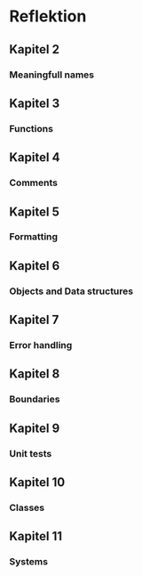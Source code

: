# Reflektion

## Kapitel 2

### Meaningfull names

## Kapitel 3

### Functions

## Kapitel 4

### Comments

## Kapitel 5

### Formatting

## Kapitel 6

### Objects and Data structures

## Kapitel 7

### Error handling

## Kapitel 8

### Boundaries

## Kapitel 9

### Unit tests

## Kapitel 10

### Classes

## Kapitel 11

### Systems
